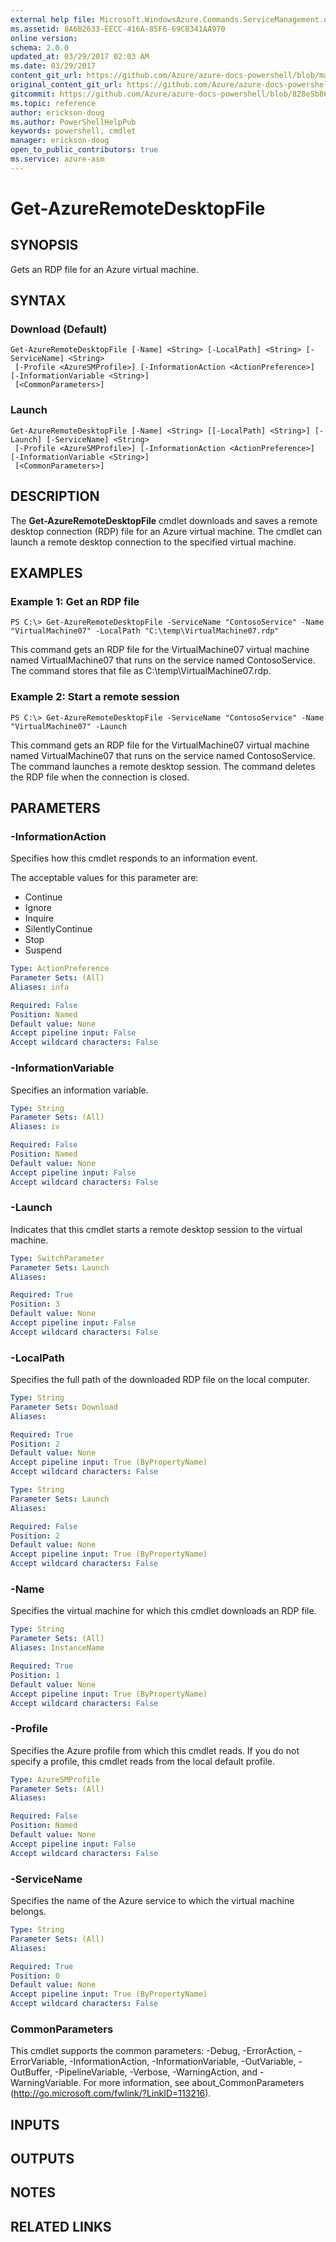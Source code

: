 ```yaml
---
external help file: Microsoft.WindowsAzure.Commands.ServiceManagement.dll-Help.xml
ms.assetid: 8A6B2633-EECC-416A-85F6-69C8341AA970
online version:
schema: 2.0.0
updated_at: 03/29/2017 02:03 AM
ms.date: 03/29/2017
content_git_url: https://github.com/Azure/azure-docs-powershell/blob/master/azureps-cmdlets-docs/ServiceManagement/Azure/v3.7.0/Get-AzureRemoteDesktopFile.md
original_content_git_url: https://github.com/Azure/azure-docs-powershell/blob/master/azureps-cmdlets-docs/ServiceManagement/Azure/v3.7.0/Get-AzureRemoteDesktopFile.md
gitcommit: https://github.com/Azure/azure-docs-powershell/blob/828e5b8648af6bdf3119ffe0cd409647f00de183
ms.topic: reference
author: erickson-doug
ms.author: PowerShellHelpPub
keywords: powershell, cmdlet
manager: erickson-doug
open_to_public_contributors: true
ms.service: azure-asm
---
```


# Get-AzureRemoteDesktopFile

## SYNOPSIS
Gets an RDP file for an Azure virtual machine.

## SYNTAX

### Download (Default)
```
Get-AzureRemoteDesktopFile [-Name] <String> [-LocalPath] <String> [-ServiceName] <String>
 [-Profile <AzureSMProfile>] [-InformationAction <ActionPreference>] [-InformationVariable <String>]
 [<CommonParameters>]
```

### Launch
```
Get-AzureRemoteDesktopFile [-Name] <String> [[-LocalPath] <String>] [-Launch] [-ServiceName] <String>
 [-Profile <AzureSMProfile>] [-InformationAction <ActionPreference>] [-InformationVariable <String>]
 [<CommonParameters>]
```

## DESCRIPTION
The **Get-AzureRemoteDesktopFile** cmdlet downloads and saves a remote desktop connection (RDP) file for an Azure virtual machine.
The cmdlet can launch a remote desktop connection to the specified virtual machine.

## EXAMPLES

### Example 1: Get an RDP file
```
PS C:\> Get-AzureRemoteDesktopFile -ServiceName "ContosoService" -Name "VirtualMachine07" -LocalPath "C:\temp\VirtualMachine07.rdp"
```

This command gets an RDP file for the VirtualMachine07 virtual machine named VirtualMachine07 that runs on the service named ContosoService.
The command stores that file as C:\temp\VirtualMachine07.rdp.

### Example 2: Start a remote session
```
PS C:\> Get-AzureRemoteDesktopFile -ServiceName "ContosoService" -Name "VirtualMachine07" -Launch
```

This command gets an RDP file for the VirtualMachine07 virtual machine named VirtualMachine07 that runs on the service named ContosoService.
The command launches a remote desktop session.
The command deletes the RDP file when the connection is closed.

## PARAMETERS

### -InformationAction
Specifies how this cmdlet responds to an information event.

The acceptable values for this parameter are:

- Continue
- Ignore
- Inquire
- SilentlyContinue
- Stop
- Suspend

```yaml
Type: ActionPreference
Parameter Sets: (All)
Aliases: infa

Required: False
Position: Named
Default value: None
Accept pipeline input: False
Accept wildcard characters: False
```

### -InformationVariable
Specifies an information variable.

```yaml
Type: String
Parameter Sets: (All)
Aliases: iv

Required: False
Position: Named
Default value: None
Accept pipeline input: False
Accept wildcard characters: False
```

### -Launch
Indicates that this cmdlet starts a remote desktop session to the virtual machine.

```yaml
Type: SwitchParameter
Parameter Sets: Launch
Aliases: 

Required: True
Position: 3
Default value: None
Accept pipeline input: False
Accept wildcard characters: False
```

### -LocalPath
Specifies the full path of the downloaded RDP file on the local computer.

```yaml
Type: String
Parameter Sets: Download
Aliases: 

Required: True
Position: 2
Default value: None
Accept pipeline input: True (ByPropertyName)
Accept wildcard characters: False
```

```yaml
Type: String
Parameter Sets: Launch
Aliases: 

Required: False
Position: 2
Default value: None
Accept pipeline input: True (ByPropertyName)
Accept wildcard characters: False
```

### -Name
Specifies the virtual machine for which this cmdlet downloads an RDP file.

```yaml
Type: String
Parameter Sets: (All)
Aliases: InstanceName

Required: True
Position: 1
Default value: None
Accept pipeline input: True (ByPropertyName)
Accept wildcard characters: False
```

### -Profile
Specifies the Azure profile from which this cmdlet reads.
If you do not specify a profile, this cmdlet reads from the local default profile.

```yaml
Type: AzureSMProfile
Parameter Sets: (All)
Aliases: 

Required: False
Position: Named
Default value: None
Accept pipeline input: False
Accept wildcard characters: False
```

### -ServiceName
Specifies the name of the Azure service to which the virtual machine belongs.

```yaml
Type: String
Parameter Sets: (All)
Aliases: 

Required: True
Position: 0
Default value: None
Accept pipeline input: True (ByPropertyName)
Accept wildcard characters: False
```

### CommonParameters
This cmdlet supports the common parameters: -Debug, -ErrorAction, -ErrorVariable, -InformationAction, -InformationVariable, -OutVariable, -OutBuffer, -PipelineVariable, -Verbose, -WarningAction, and -WarningVariable. For more information, see about_CommonParameters (http://go.microsoft.com/fwlink/?LinkID=113216).

## INPUTS

## OUTPUTS

## NOTES

## RELATED LINKS

